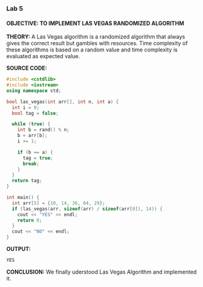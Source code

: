 ### Lab 5 

#### **OBJECTIVE:**  TO IMPLEMENT LAS VEGAS RANDOMIZED ALGORITHM

**THEORY:**
A Las Vegas algorithm is a randomized algorithm that always gives the correct result but gambles with resources. Time complexity of these algorithms is based on a random value and time complexity is evaluated as expected value.

**SOURCE CODE:**

```c++
#include <cstdlib>
#include <iostream>
using namespace std;

bool las_vegas(int arr[], int n, int a) {
  int i = 0;
  bool tag = false;

  while (true) {
    int b = rand() % n;
    b = arr[b];
    i += 1;

    if (b == a) {
      tag = true;
      break;
    }
  }
  return tag;
}

int main() {
  int arr[5] = {10, 14, 36, 64, 29};
  if (las_vegas(arr, sizeof(arr) / sizeof(arr[0]), 14)) {
    cout << "YES" << endl;
    return 0;
  }
  cout << "NO" << endl;
}
```

**OUTPUT:**
```bash
YES
```

**CONCLUSION:** We finally uderstood Las Vegas Algorithm and implemented it.


